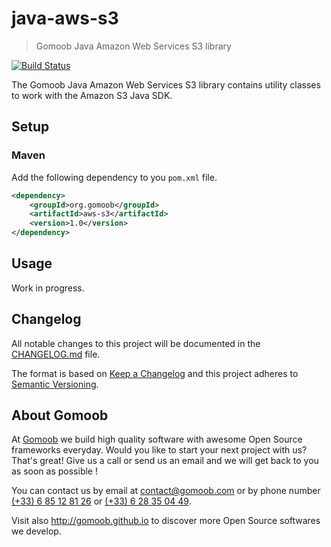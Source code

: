 # java-aws-s3

> Gomoob Java Amazon Web Services S3 library

[![Build Status](https://img.shields.io/travis/gomoob/java-aws-s3.svg?style=flat)](https://travis-ci.org/gomoob/java-aws-s3)

The Gomoob Java Amazon Web Services S3 library contains utility classes to work with the Amazon S3 Java SDK.

## Setup

### Maven

Add the following dependency to you `pom.xml` file.

```xml
<dependency>
    <groupId>org.gomoob</groupId>
    <artifactId>aws-s3</artifactId>
    <version>1.0</version>
</dependency>
```

## Usage

Work in progress.

## Changelog

All notable changes to this project will be documented in the
[CHANGELOG.md](https://github.com/gomoob/java-aws-s3/blob/master/CHANGELOG.md) file.

The format is based on [Keep a Changelog](http://keepachangelog.com/) and this project adheres to
[Semantic Versioning](http://semver.org/).

## About Gomoob

At [Gomoob](https://www.gomoob.com) we build high quality software with awesome Open Source frameworks everyday. Would
you like to start your next project with us? That's great! Give us a call or send us an email and we will get back to
you as soon as possible !

You can contact us by email at [contact@gomoob.com](mailto:contact@gomoob.com) or by phone number
[(+33) 6 85 12 81 26](tel:+33685128126) or [(+33) 6 28 35 04 49](tel:+33685128126).

Visit also http://gomoob.github.io to discover more Open Source softwares we develop.
